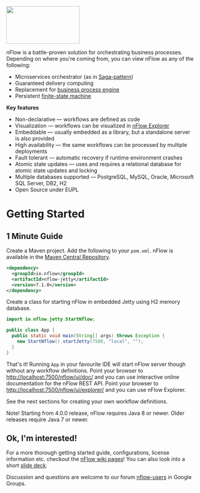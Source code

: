 <img src="https://github.com/NitorCreations/nflow/blob/master/nflow-documentation/nflow-logo-no-borders.png" height="100" width="195" />

nFlow is a battle-proven solution for orchestrating business processes. Depending on where you're coming from, you can view nFlow as any of the following:

* Microservices orchestrator (as in [Saga-pattern](https://microservices.io/patterns/data/saga.html))
* Guaranteed delivery computing
* Replacement for [business process engine](https://www.techopedia.com/definition/26689/business-process-engine-bpe)
* Persistent [finite-state machine](https://en.wikipedia.org/wiki/Finite-state_machine)

**Key features**

* Non-declarative &mdash; workflows are defined as code
* Visualization &mdash; workflows can be visualized in [nFlow Explorer](https://github.com/NitorCreations/nflow/tree/master/nflow-explorer)
* Embeddable &mdash; usually embedded as a library, but a standalone server is also provided
* High availability &mdash; the same workflows can be processed by multiple deployments
* Fault tolerant &mdash; automatic recovery if runtime environment crashes
* Atomic state updates &mdash; uses and requires a relational database for atomic state updates and locking
* Multiple databases supported &mdash; PostgreSQL, MySQL, Oracle, Microsoft SQL Server, DB2, H2
* Open Source under EUPL

# <a name="getting-started"></a>Getting Started

## <a name="one-minute-guide"></a>1 Minute Guide

Create a Maven project. Add the following to your  `pom.xml`. nFlow is available in the [Maven Central Repository](https://search.maven.org/search?q=g:io.nflow). 

```xml
<dependency>
  <groupId>io.nflow</groupId>
  <artifactId>nflow-jetty</artifactId>
  <version>7.1.0</version>
</dependency>
```
Create a class for starting nFlow in embedded Jetty using H2 memory database.

```java
import io.nflow.jetty.StartNflow;

public class App {
  public static void main(String[] args) throws Exception {
    new StartNflow().startJetty(7500, "local", "");
  }
}
```
That's it! Running `App` in your favourite IDE will start nFlow server though without any workflow definitions. 
Point your browser to [http://localhost:7500/nflow/ui/doc/](http://localhost:7500/nflow/ui/doc/) and you can use interactive online documentation for the nFlow REST API.
Point your browser to [http://localhost:7500/nflow/ui/explorer/](http://localhost:7500/nflow/ui/explorer/) and you can use nFlow Explorer.

See the next sections for creating your own workflow definitions.

Note! Starting from 4.0.0 release, nFlow requires Java 8 or newer. Older releases require Java 7 or newer.

## <a name="components"></a>Ok, I'm interested!

For a more thorough getting started guide, configurations, license information etc. checkout the [nFlow wiki pages](https://github.com/NitorCreations/nflow/wiki)! You can also look into a short [slide deck](https://github.com/NitorCreations/nflow/raw/master/nflow-documentation/presentations/nflow_presentation.pdf).

Discussion and questions are welcome to our forum [nflow-users](https://groups.google.com/forum/#!forum/nflow-users) in Google Groups.

